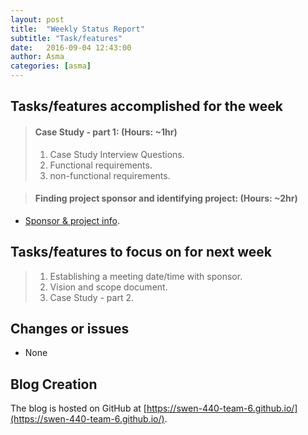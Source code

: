```yaml
---
layout: post
title:  "Weekly Status Report"
subtitle: "Task/features"
date:   2016-09-04 12:43:00
author: Asma
categories: [asma]
---
```


## Tasks/features accomplished for the week

> #### Case Study - part 1: (Hours: ~1hr)
>1. Case Study Interview Questions.
>2. Functional requirements.
>3. non-functional requirements.

> #### Finding project sponsor and identifying project: (Hours: ~2hr) 
* [Sponsor & project info](https://swen-440-team-6.github.io/ben/2016/08/29/Week-1-Status.html).


## Tasks/features to focus on for next week

>1. Establishing a meeting date/time with sponsor.
>2. Vision and scope document.
>3. Case Study - part 2.

## Changes or issues
* None 

## Blog Creation
The blog is hosted on GitHub at [https://swen-440-team-6.github.io/](https://swen-440-team-6.github.io/).